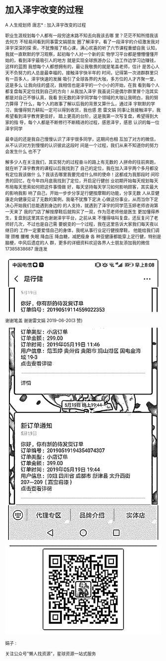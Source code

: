 # 加入泽宇改变的过程

A 人生规划师 唐志* : 加入泽宇改变的过程

职业生涯规划每个人都有一段穷途末路不知去向我该去哪 里？茫茫不知所措我该去何方 不轻易间看到同事雷文娟朋友 圈了解泽宇，看了一段泽宇的介绍激发我对泽宇深深的探 索，不犹豫报了核心课，满心欢喜的听了六节课程重塑自我 认知，我就一直默默的学习观察，起初每个人对一个新的实 物学习平台都是懵懵懂懂开始的，看到泽宇最吸引人的地方 就是实现全球旅游办公，边工作边学习边赚钱，这样的蓝图 我想每个人都想拥有的，最让我敬畏的就是笔盖老师，估计 是苦心人天不负努力的人总是最幸福的，接触泽宇快半年的 时间，记得第一次进群群里只有一百多人，泽宇快速的发展 吸引了全球各界的大咖，多方位的人才齐聚一堂，这是多么 让我向往的盛况，我相信也是泽宇的一个小小的开始，在我 看到每个人都复盘每天定位找到自己的方向！从我加入泽宇 我虽说只是偶尔群里冒个泡其实都是对自己不够认真，我看 到无数的泽宇同学每个领域的大咖让我明白，我的努力算得 了什么，每个人的故事了解以后我的背景又算什么，通过泽 宇默默的学习，我懂得努力耕耘一定可以得到收货，我也感 恩 雷文娟 同事让我接触泽宇，我希望看到泽宇教育更佳好， 踏上更高的台阶，这是我第一次写复盘，希望得到大家的指 导，每个人都是不断修行不断精进的过程，感恩泽宇，感恩 认识的每一位泽宇同学

最幸运的还是我自己慢慢认识了泽宇很多同学，这期间也相 互加了对方的微信，从不认识对方到慢慢的认识彼此这段时 间是一个过程，我们从来不知道你的努力会发生什么 也不了

解多少人在关注我们，其实努力的过程奋斗的路上有无数的 人拼命的往前奔跑，就在听了泽宇教育的课程以后我找到了 自己的定位，我在加入泽宇两个多月都没有定位我该做什 么？我该去哪里我要完成什么样的使命！这都成为我那段时 间珍贵的回忆，在今年四月底我找到了定位，开启足行健创 业初期开始每天规划每天布局每天思索如何把这件事情做 好，每天坚持每天学习如何影响顾客，其实最大的影响我影 响了自己，开始一步步分享足行健按摩鞋的功能，分享无数 人从亚健康走向健康见证了无数的案例，我毫不犹豫下定决 心做这份事业，从而当你下定决心开始我们总能遇到身边的 的人支持，就遇到了泽宇的同学范玉婷老师咨询第一天来了 我的门店了解按摩鞋后就购买了一双，作为范老师他是医生 更加懂得养生，复盘到这里其实也谢谢泽宇平台，之前从来 不懂得啥叫复盘，还反复问了老师好几次，不过也是自己需 要蜕变的一个过程，我在这里告诉大家我们每天夜以继日的 工作一定要爱惜自己的身体，我呢从事行业足行健按摩鞋， 他能给我们调理 颈椎 腰椎 失眠 降血压 降血糖，减肥瘦身 各 种亚健康都能穿上足行健，特别是脑梗，中风后遗症的人 群，更多的详细资料欢迎各界人士朋友添加我的微信 17385838687 唐连发

![image](img/Image_616.png)

谢谢笔盖 谢谢雷文娟 2019-06-20(3 赞)

![image](img/Image_617.png)

![image](img/Image_618.png)

娟子 :

关注公众号"懒人找资源"，星球资源一站式服务